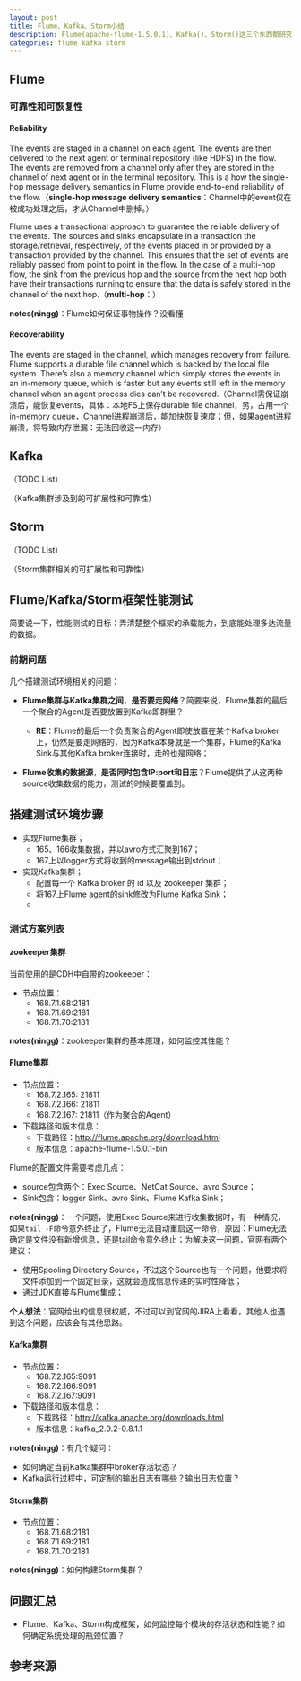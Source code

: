 ```yaml
---
layout: post
title: Flume、Kafka、Storm小结
description: Flume(apache-flume-1.5.0.1)、Kafka()、Storm()这三个东西都研究一段时间了，做个阶段性小结
categories: flume kafka storm 
---
```


## Flume

### 可靠性和可恢复性

#### Reliability

The events are staged in a channel on each agent. The events are then delivered to the next agent or terminal repository (like HDFS) in the flow. The events are removed from a channel only after they are stored in the channel of next agent or in the terminal repository. This is a how the single-hop message delivery semantics in Flume provide end-to-end reliability of the flow.（**single-hop message delivery semantics**：Channel中的event仅在被成功处理之后，才从Channel中删掉。）

Flume uses a transactional approach to guarantee the reliable delivery of the events. The sources and sinks encapsulate in a transaction the storage/retrieval, respectively, of the events placed in or provided by a transaction provided by the channel. This ensures that the set of events are reliably passed from point to point in the flow. In the case of a multi-hop flow, the sink from the previous hop and the source from the next hop both have their transactions running to ensure that the data is safely stored in the channel of the next hop.（**multi-hop**：）

**notes(ningg)**：Flume如何保证事物操作？没看懂

#### Recoverability

The events are staged in the channel, which manages recovery from failure. Flume supports a durable file channel which is backed by the local file system. There’s also a memory channel which simply stores the events in an in-memory queue, which is faster but any events still left in the memory channel when an agent process dies can’t be recovered.（Channel需保证崩溃后，能恢复events，具体：本地FS上保存durable file channel，另，占用一个in-memory queue，Channel进程崩溃后，能加快恢复速度；但，如果agent进程崩溃，将导致内存泄漏：无法回收这一内存）



## Kafka

（TODO List）

（Kafka集群涉及到的可扩展性和可靠性）



## Storm

（TODO List）

（Storm集群相关的可扩展性和可靠性）



## Flume/Kafka/Storm框架性能测试

简要说一下，性能测试的目标：弄清楚整个框架的承载能力，到底能处理多达流量的数据。

### 前期问题

几个搭建测试环境相关的问题：

* **Flume集群与Kafka集群之间**，**是否要走网络**？简要来说，Flume集群的最后一个聚合的Agent是否要放置到Kafka即群里？
	* **RE**：Flume的最后一个负责聚合的Agent即使放置在某个Kafka broker上，仍然是要走网络的，因为Kafka本身就是一个集群，Flume的Kafka Sink与其他Kafka broker连接时，走的也是网络；

* **Flume收集的数据源**，**是否同时包含IP:port和日志**？Flume提供了从这两种source收集数据的能力，测试的时候要覆盖到。

## 搭建测试环境步骤

* 实现Flume集群；
	* 165、166收集数据，并以avro方式汇聚到167；
	* 167上以logger方式将收到的message输出到stdout；
* 实现Kafka集群；
	* 配置每一个 Kafka broker 的 id 以及 zookeeper 集群；
	* 将167上Flume agent的sink修改为Flume Kafka Sink；
	* 

### 测试方案列表



#### zookeeper集群

当前使用的是CDH中自带的zookeeper：

* 节点位置：
	* 168.7.1.68:2181
	* 168.7.1.69:2181
	* 168.7.1.70:2181

**notes(ningg)**：zookeeper集群的基本原理，如何监控其性能？

#### Flume集群

* 节点位置：
	* 168.7.2.165: 21811
	* 168.7.2.166: 21811
	* 168.7.2.167: 21811（作为聚合的Agent）
* 下载路径和版本信息：
	* 下载路径：http://flume.apache.org/download.html
	* 版本信息：apache-flume-1.5.0.1-bin

Flume的配置文件需要考虑几点：

* source包含两个：Exec Source、NetCat Source、avro Source；
* Sink包含：logger Sink、avro Sink、Flume Kafka Sink；

**notes(ningg)**：一个问题，使用Exec Source来进行收集数据时，有一种情况，如果`tail -F`命令意外终止了，Flume无法自动重启这一命令，原因：Flume无法确定是文件没有新增信息，还是tail命令意外终止；为解决这一问题，官网有两个建议：

* 使用Spooling Directory Source，不过这个Source也有一个问题，他要求将文件添加到一个固定目录，这就会造成信息传递的实时性降低；
* 通过JDK直接与Flume集成；

**个人想法**：官网给出的信息很权威，不过可以到官网的JIRA上看看，其他人也遇到这个问题，应该会有其他思路。


#### Kafka集群

* 节点位置：
	* 168.7.2.165:9091
	* 168.7.2.166:9091
	* 168.7.2.167:9091
* 下载路径和版本信息：
	* 下载路径：http://kafka.apache.org/downloads.html
	* 版本信息：kafka_2.9.2-0.8.1.1

**notes(ningg)**：有几个疑问：

* 如何确定当前Kafka集群中broker存活状态？
* Kafka运行过程中，可定制的输出日志有哪些？输出日志位置？

#### Storm集群

* 节点位置：
	* 168.7.1.68:2181
	* 168.7.1.69:2181
	* 168.7.1.70:2181

**notes(ningg)**：如何构建Storm集群？


## 问题汇总

* Flume、Kafka、Storm构成框架，如何监控每个模块的存活状态和性能？如何确定系统处理的瓶颈位置？

## 参考来源












[NingG]:    http://ningg.github.com  "NingG"










